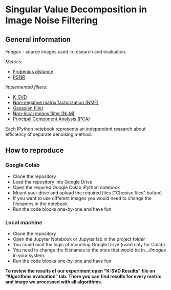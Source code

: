 # Singular Value Decomposition in Image Noise Filtering

## General information

*Images* - source images used in research and evaluation.

*Metrics*:
- [Frobenius distance](https://en.wikipedia.org/wiki/Matrix_norm#Frobenius_norm)
- [PSNR](https://en.wikipedia.org/wiki/Peak_signal-to-noise_ratio)

*Implemented filters*:
- [K-SVD](https://github.com/Progern/svd_in_image_denoising/blob/master/k_svd.ipynb)
- [Non-negative matrix factorization (NMF)](https://github.com/Progern/svd_in_image_denoising/blob/master/NMF.ipynb)
- [Gaussian filter](https://github.com/Progern/svd_in_image_denoising/blob/master/gaussian_filter.ipynb)
- [Non-local means filter (NLM)](https://github.com/Progern/svd_in_image_denoising/blob/master/nlm.ipynb)
- [Principal Component Analysis (PCA)](https://github.com/Progern/svd_in_image_denoising/blob/master/PCA.ipynb)

Each IPython notebook represents an independent research about efficiency of separate denoising method.

## How to reproduce



### Google Colab

- Clone the repository
- Load the repository into Google Drive
- Open the required Google Colab IPython notebook
- Mount your drive and upload the required files ("Chooise files" button)
- If you want to use different images you would need to change the filenames in the notebook
- Run the code blocks one-by-one and have fun

### Local machine
- Clone the repository
- Open the Jupyter Notebook or Jupyter lab in the project folder
- You could omit the logic of mounting Google Drive (used only for Colab) 
- You need to change the filenames to the ones that would be in *../Images* in your system
- Run the code blocks one-by-one and have fun

**To review the results of our experiment open “K-SVD Results” file on “Algorithms evaluation” tab. There you can find results for every metric and image we processed with all algorithms.**
